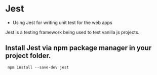 # Jest
*  Using Jest for writing unit test for the web apps


Jest is a testing framework being used to test vanilla js projects.

## Install Jest via npm package manager in your project folder.

``` npm install --save-dev jest```


